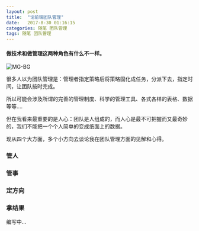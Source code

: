 ```yaml
---
layout: post
title:  "论前端团队管理"
date:   2017-8-30 01:16:15
categories: 随笔 团队管理
tags: 随笔 团队管理
---
```

#### 做技术和做管理这两种角色有什么不一样。

![MG-BG](http://i.imgur.com/HkSE1lJ.jpg)

很多人以为团队管理是：管理者指定策略后将策略固化成任务，分派下去，指定时间，让团队按时完成。

所以可能会涉及所谓的完善的管理制度、科学的管理工具、各式各样的表格、数据等等….

但在我看来最重要的是人心：团队是人组成的，而人心是最不可把握而又最奇妙的，我们不能把一个个人简单的变成纸面上的数据。

现从四个大方面，多个小方向去谈论我在团队管理方面的见解和心得。

### 管人

### 管事

### 定方向

### 拿结果

编写中...